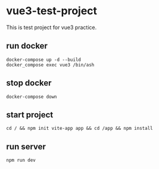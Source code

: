 # vue3-test-project
This is test project 
for vue3 practice.

## run docker
```
docker-compose up -d --build
docker_compose exec vue3 /bin/ash
```

## stop docker
```
docker-compose down
```

## start project
```
cd / && npm init vite-app app && cd /app && npm install
```

## run server
```
npm run dev
```